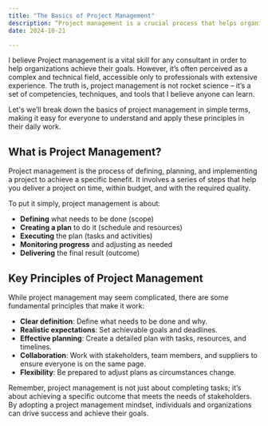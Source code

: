 ```yaml
---
title: "The Basics of Project Management"
description: “Project management is a crucial process that helps organizations achieve specific benefits by defining, planning, and implementing projects successfully"
date: 2024-10-21

---
```


I believe Project management is a vital skill for any consultant in order to help organizations achieve their goals. However, it’s often perceived as a complex and technical field, accessible only to professionals with extensive experience. The truth is, project management is not rocket science – it’s a set of competencies, techniques, and tools that I believe anyone can learn.

Let's we’ll break down the basics of project management in simple terms, making it easy for everyone to understand and apply these principles in their daily work.

## What is Project Management?

Project management is the process of defining, planning, and implementing a project to achieve a specific benefit. It involves a series of steps that help you deliver a project on time, within budget, and with the required quality.

To put it simply, project management is about:

- **Defining** what needs to be done (scope)
- **Creating a plan** to do it (schedule and resources)
- **Executing** the plan (tasks and activities)
- **Monitoring progress** and adjusting as needed
- **Delivering** the final result (outcome)

## Key Principles of Project Management

While project management may seem complicated, there are some fundamental principles that make it work:

- **Clear definition**: Define what needs to be done and why.
- **Realistic expectations**: Set achievable goals and deadlines.
- **Effective planning**: Create a detailed plan with tasks, resources, and timelines.
- **Collaboration**: Work with stakeholders, team members, and suppliers to ensure everyone is on the same page.
- **Flexibility**: Be prepared to adjust plans as circumstances change.

Remember, project management is not just about completing tasks; it’s about achieving a specific outcome that meets the needs of stakeholders. By adopting a project management mindset, individuals and organizations can drive success and achieve their goals.